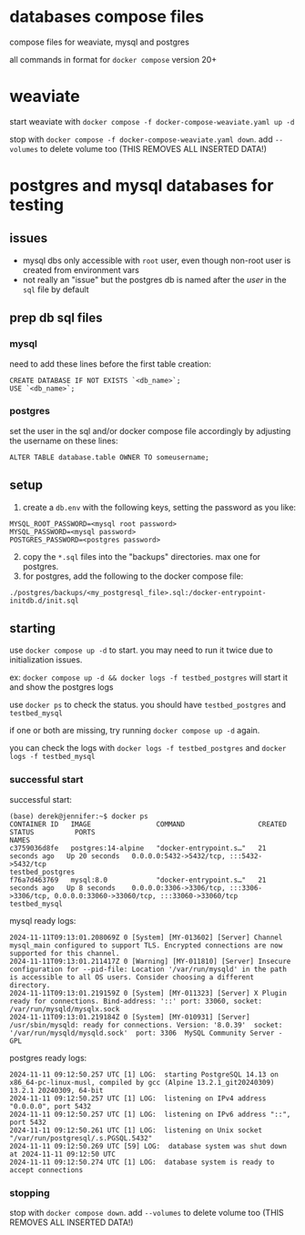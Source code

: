# databases compose files

compose files for weaviate, mysql and postgres

all commands in format for `docker compose` version 20+

# weaviate

start weaviate with `docker compose -f docker-compose-weaviate.yaml up -d`

stop with `docker compose -f docker-compose-weaviate.yaml down`. add `--volumes` to delete volume too (THIS REMOVES ALL INSERTED DATA!)

# postgres and mysql databases for testing

## issues

- mysql dbs only accessible with `root` user, even though non-root user is created from environment vars
- not really an "issue" but the postgres db is named after the *user* in the `sql` file by default

## prep db sql files

### mysql

need to add these lines before the first table creation:

```
CREATE DATABASE IF NOT EXISTS `<db_name>`;
USE `<db_name>`;
```

### postgres

set the user in the sql and/or docker compose file accordingly by adjusting the username on these lines:

```
ALTER TABLE database.table OWNER TO someusername;
```

## setup

1. create a `db.env` with the following keys, setting the password as you like:

```
MYSQL_ROOT_PASSWORD=<mysql root password>
MYSQL_PASSWORD=<mysql password>
POSTGRES_PASSWORD=<postgres password>
```

2. copy the `*.sql` files into the "backups" directories. max one for postgres.
3. for postgres, add the following to the docker compose file:

```
./postgres/backups/<my_postgresql_file>.sql:/docker-entrypoint-initdb.d/init.sql
```

## starting

use `docker compose up -d` to start. you may need to run it twice due to initialization issues.

ex: `docker compose up -d && docker logs -f testbed_postgres` will start it and show the postgres logs

use `docker ps` to check the status. you should have `testbed_postgres` and `testbed_mysql`

if one or both are missing, try running `docker compose up -d` again.

you can check the logs with `docker logs -f testbed_postgres` and `docker logs -f testbed_mysql`

### successful start

successful start:

```
(base) derek@jennifer:~$ docker ps
CONTAINER ID   IMAGE                COMMAND                  CREATED          STATUS          PORTS                                                                                      NAMES
c3759036d8fe   postgres:14-alpine   "docker-entrypoint.s…"   21 seconds ago   Up 20 seconds   0.0.0.0:5432->5432/tcp, :::5432->5432/tcp                                                  testbed_postgres
f76a7d463769   mysql:8.0            "docker-entrypoint.s…"   21 seconds ago   Up 8 seconds    0.0.0.0:3306->3306/tcp, :::3306->3306/tcp, 0.0.0.0:33060->33060/tcp, :::33060->33060/tcp   testbed_mysql
```

mysql ready logs:

```
2024-11-11T09:13:01.208069Z 0 [System] [MY-013602] [Server] Channel mysql_main configured to support TLS. Encrypted connections are now supported for this channel.
2024-11-11T09:13:01.211417Z 0 [Warning] [MY-011810] [Server] Insecure configuration for --pid-file: Location '/var/run/mysqld' in the path is accessible to all OS users. Consider choosing a different directory.
2024-11-11T09:13:01.219159Z 0 [System] [MY-011323] [Server] X Plugin ready for connections. Bind-address: '::' port: 33060, socket: /var/run/mysqld/mysqlx.sock
2024-11-11T09:13:01.219184Z 0 [System] [MY-010931] [Server] /usr/sbin/mysqld: ready for connections. Version: '8.0.39'  socket: '/var/run/mysqld/mysqld.sock'  port: 3306  MySQL Community Server - GPL
```

postgres ready logs:

```
2024-11-11 09:12:50.257 UTC [1] LOG:  starting PostgreSQL 14.13 on x86_64-pc-linux-musl, compiled by gcc (Alpine 13.2.1_git20240309) 13.2.1 20240309, 64-bit
2024-11-11 09:12:50.257 UTC [1] LOG:  listening on IPv4 address "0.0.0.0", port 5432
2024-11-11 09:12:50.257 UTC [1] LOG:  listening on IPv6 address "::", port 5432
2024-11-11 09:12:50.261 UTC [1] LOG:  listening on Unix socket "/var/run/postgresql/.s.PGSQL.5432"
2024-11-11 09:12:50.269 UTC [59] LOG:  database system was shut down at 2024-11-11 09:12:50 UTC
2024-11-11 09:12:50.274 UTC [1] LOG:  database system is ready to accept connections
```

### stopping

stop with `docker compose down`. add `--volumes` to delete volume too (THIS REMOVES ALL INSERTED DATA!)